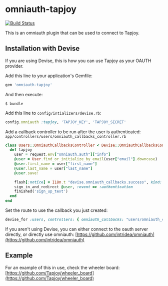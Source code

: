 # omniauth-tapjoy
[![Build
Status](https://secure.travis-ci.org/Tapjoy/omniauth-tapjoy.png)](http://travis-ci.org/Tapjoy/omniauth-tapjoy)

This is an omniauth plugin that can be used to connect to Tapjoy.

## Installation with Devise

If you are using Devise, this is how you can use Tapjoy as your OAUTH provider.

Add this line to your application's Gemfile:

```ruby
gem 'omniauth-tapjoy'
```

And then execute:

    $ bundle

Add this line to `config/intializers/devise.rb`:

```ruby
config.omniauth :tapjoy, 'TAPJOY_KEY', 'TAPJOY_SECRET'
```

Add a callback controller to be run after the user is authenticated: `app/controllers/users/omniauth_callbacks_controller.rb`

```ruby
class Users::OmniauthCallbacksController < Devise::OmniauthCallbacksController
  def tapjoy
    user = request.env["omniauth.auth"]["info"]
    @user = User.find_or_initialize_by_email(user["email"].downcase)
    @user.first_name = user["first_name"]
    @user.last_name = user["last_name"]
    @user.save!

    flash[:notice] = I18n.t "devise.omniauth_callbacks.success", kind: "Tapjoy"
    sign_in_and_redirect @user, :event => :authentication
    finished('sign_up_text')
  end
end
```

Set the route to use the callback you just created:

```ruby
devise_for :users, controllers: { omniauth_callbacks: "users/omniauth_callbacks" }
```

If you aren't using Devise, you can either connect to the oauth server directly,
or directly use omniauth: [https://github.com/intridea/omniauth](https://github.com/intridea/omniauth)

## Example

For an example of this in use, check the wheeler board: [https://github.com/Tapjoy/wheeler_board](https://github.com/Tapjoy/wheeler_board)
